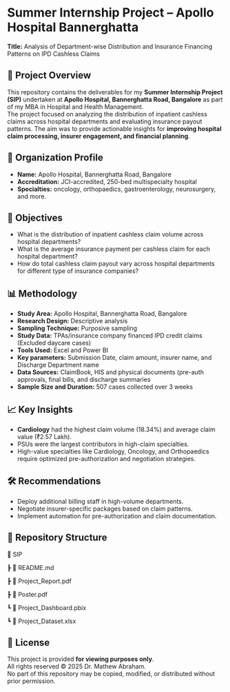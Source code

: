 
# Summer Internship Project – Apollo Hospital Bannerghatta  
**Title:** Analysis of Department-wise Distribution and Insurance Financing Patterns on IPD Cashless Claims  

## 📌 Project Overview
This repository contains the deliverables for my **Summer Internship Project (SIP)** undertaken at **Apollo Hospital, Bannerghatta Road, Bangalore** as part of my MBA in Hospital and Health Management.  
The project focused on analyzing the distribution of inpatient cashless claims across hospital departments and evaluating insurance payout patterns. The aim was to provide actionable insights for **improving hospital claim processing, insurer engagement, and financial planning**.

## 🏥 Organization Profile
- **Name:** Apollo Hospital, Bannerghatta Road, Bangalore  
- **Accreditation:** JCI-accredited, 250-bed multispecialty hospital  
- **Specialties:** oncology, orthopaedics, gastroenterology, neurosurgery, and more.

## 🎯 Objectives
- What is the distribution of inpatient cashless claim volume across hospital departments? 
- What is the average insurance payment per cashless claim for each hospital department? 
- How do total cashless claim payout vary across hospital departments for different type of insurance companies?
  
## 📊 Methodology
-	**Study Area:** Apollo Hospital, Bannerghatta Road, Bangalore
-	**Research Design:** Descriptive analysis
-	**Sampling Technique:** Purposive sampling 
-	**Study Data:** TPAs/insurance company financed IPD credit claims (Excluded daycare cases)
-	**Tools Used:** Excel and Power BI
-	**Key parameters:** Submission Date, claim amount, insurer name, and Discharge Department name
-	**Data Sources:** ClaimBook, HIS and physical documents (pre-auth approvals, final bills, and discharge summaries
-	**Sample Size and Duration:** 507 cases collected over 3 weeks


## 📈 Key Insights
- **Cardiology** had the highest claim volume (18.34%) and average claim value (₹2.57 Lakh).  
- PSUs were the largest contributors in high-claim specialties.  
- High-value specialties like Cardiology, Oncology, and Orthopaedics require optimized pre-authorization and negotiation strategies.  

## 🛠 Recommendations
- Deploy additional billing staff in high-volume departments.  
- Negotiate insurer-specific packages based on claim patterns.  
- Implement automation for pre-authorization and claim documentation.  

## 📂 Repository Structure
📁 SIP

┣ 📄 README.md

┣ 📄 Project_Report.pdf

┣ 📄 Poster.pdf

┗ 📄 Project_Dashboard.pbix

┗ 📄 Project_Dataset.xlsx



## 📜 License
This project is provided **for viewing purposes only**.  
All rights reserved © 2025 Dr. Mathew Abraham.  
No part of this repository may be copied, modified, or distributed without prior permission.

